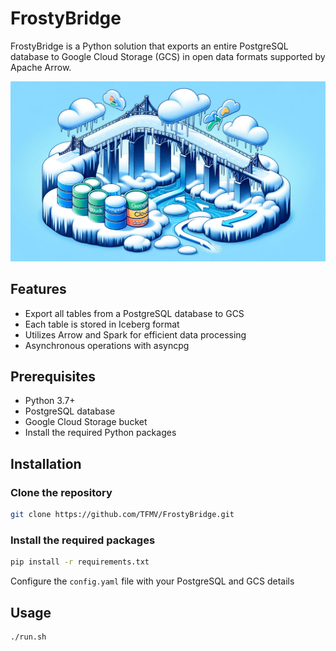 # FrostyBridge

FrostyBridge is a Python solution that exports an entire PostgreSQL database to Google Cloud Storage (GCS) in open data formats supported by Apache Arrow.

![FrostyBridge](assets/fb.webp)

## Features

- Export all tables from a PostgreSQL database to GCS
- Each table is stored in Iceberg format
- Utilizes Arrow and Spark for efficient data processing
- Asynchronous operations with asyncpg

## Prerequisites

- Python 3.7+
- PostgreSQL database
- Google Cloud Storage bucket
- Install the required Python packages

## Installation

### Clone the repository

```bash
git clone https://github.com/TFMV/FrostyBridge.git
```

### Install the required packages

```bash
pip install -r requirements.txt
```

Configure the `config.yaml` file with your PostgreSQL and GCS details

## Usage

```bash
./run.sh
```
